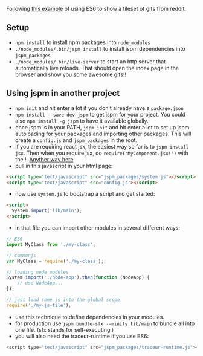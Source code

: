 Following [this example](https://www.youtube.com/watch?v=iukBMY4apvI) of using
ES6 to show a tileset of gifs from reddit.

## Setup
* `npm install` to install npm packages into `node_modules`
* `./node_modules/.bin/jspm install` to install jspm dependencies into `jspm_packages`
* `./node_modules/.bin/live-server` to start an http server that automatically
  live reloads. That should open the index page in the browser and show you
  some awesome gifs!!

## Using jspm in another project
* `npm init` and hit enter a lot if you don't already have a `package.json`
* `npm install --save-dev jspm` to get jspm for your project. You could also
  `npm install -g jspm` to have it available globally.
* once jspm is in your PATH, `jspm init` and hit enter a lot to set up jspm
  autoloading for your packages and importing other packages. This will create
  a `config.js` and `jspm_packages` in the root.
* if you are requiring react jsx, the easiest way so far is to `jspm install jsx`. Then when you require jsx, do `require('MyComponent.jsx!')` with the !. [Anyther way here](https://github.com/jspm/jspm-cli/issues/566#issuecomment-90279491).
* pull in this javascript in your html page:

```html
<script type="text/javascript" src="jspm_packages/system.js"></script>
<script type="text/javascript" src="config.js"></script>
```

* now use `system.js` to bootstrap a script and get started:

```html
<script>
  System.import('lib/main');
</script>
```

* in that file you can import other modules in several different ways:

```javascript
// ES6
import MyClass from './my-class';

// commonjs
var MyClass = require('./my-class');

// loading node modules
System.import('./node-app').then(function (NodeApp) {
    // use NodeApp...
});

// just load some js into the global scope
require('./my-js-file');
```

* use this technique to define dependencies in your modules.
* for production use `jspm bundle-sfx --minify lib/main` to bundle all into one
  file. (sfx stands for self-executing.)
* you will also need the traceur-runtime if you use ES6:

```javascript
<script type="text/javascript" src="jspm_packages/traceur-runtime.js"></script>
```
